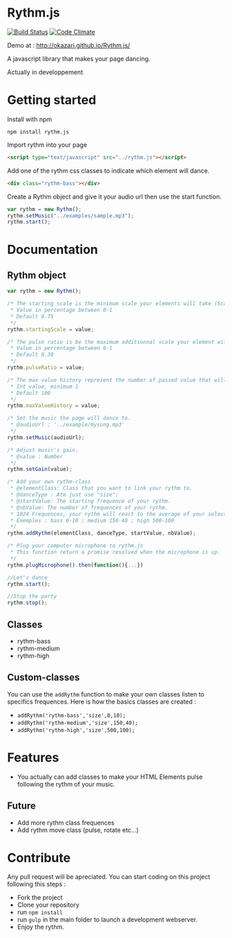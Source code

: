 Rythm.js
========

[![Build Status](https://travis-ci.org/Okazari/Rythm.js.svg?branch=master)](https://travis-ci.org/Okazari/Rythm.js)
[![Code Climate](https://codeclimate.com/github/Okazari/Rythm.js/badges/gpa.svg)](https://codeclimate.com/github/Okazari/Rythm.js/code)

Demo at : http://okazari.github.io/Rythm.js/

A javascript library that makes your page dancing.

Actually in developpement

Getting started
===============

Install with npm

```
npm install rythm.js
```

Import rythm into your page

```html
<script type="text/javascript" src="../rythm.js"></script>
```

Add one of the rythm css classes to indicate which element will dance.

```html
<div class="rythm-bass"></div>
```

Create a Rythm object and give it your audio url then use the start function.
```javascript
var rythm = new Rythm();
rythm.setMusic("../examples/sample.mp3");
rythm.start();
```

Documentation
=============

Rythm object
------------

```javascript
var rythm = new Rythm();

/* The starting scale is the minimum scale your elements will take (Scale ratio is startingScale + (pulseRatio * currentPulse));
 * Value in percentage between 0-1
 * Default 0.75
 */
rythm.startingScale = value;

/* The pulse ratio is be the maximum additionnal scale your element will take (Scale ratio is startingScale + (pulseRatio * currentPulse))
 * Value in percentage between 0-1
 * Default 0.30
 */
rythm.pulseRatio = value;

/* The max value history represent the number of passed value that will be stored to evaluate the current pulse.
 * Int value, minimum 1
 * Default 100
 */
rythm.maxValueHistory = value;

/* Set the music the page will dance to.
 * @audioUrl : '../example/mysong.mp3'
 */
rythm.setMusic(audioUrl);

/* Adjust music's gain.
 * @value : Number
 */
rythm.setGain(value);

/* Add your own rythm-class
 * @elementClass: Class that you want to link your rythm to.
 * @danceType : Atm just use "size";
 * @startValue: The starting frequence of your rythm.
 * @nbValue: The number of frequences of your rythm.
 * 1024 Frequences, your rythm will react to the average of your selected frequences.
 * Exemples : bass 0-10 ; medium 150-40 ; high 500-100
 */
rythm.addRythm(elementClass, danceType, startValue, nbValue);

/* Plug your computer microphone to rythm.js
 * This function return a promise resolved when the microphone is up.
 */
rythm.plugMicrophone().then(function(){...})

//Let's dance
rythm.start();

//Stop the party
rythm.stop();
```

Classes
-------

+ rythm-bass
+ rythm-medium
+ rythm-high

Custom-classes
--------------

You can use the `addRythm` function to make your own classes listen to specifics frequences.
Here is how the basics classes are created :
+ `addRythm('rythm-bass','size',0,10);`
+ `addRythm('rythm-medium','size',150,40);`
+ `addRythm('rythm-high','size',500,100);`

Features
========

 + You actually can add classes to make your HTML Elements pulse following the rythm of your music.

Future
------
 + Add more rythm class frequences
 + Add rythm move class (pulse, rotate etc...)

Contribute
==========

Any pull request will be apreciated. You can start coding on this project following this steps :
 + Fork the project
 + Clone your repository
 + run ```npm install```
 + run ```gulp``` in the main folder to launch a development webserver.
 + Enjoy the rythm.
